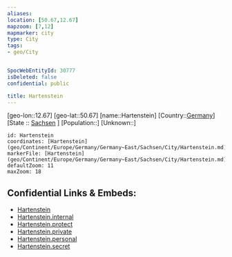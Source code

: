 ```yaml
---
aliases: 
location: [50.67,12.67]
mapzoom: [7,12] 
mapmarker: city 
type: City
tags:
- geo/City


SpocWebEntityId: 30777
isDeleted: false
confidential: public

title: Hartenstein
---
```

[geo-lon::12.67]
[geo-lat::50.67]
[name::Hartenstein]
[Country::[Germany](geo/Continent/Europe/Germany.md)]
[State :: [Sachsen](geo/Continent/Europe/Germany/Germany~East/Sachsen.md) ]
[Population::]
[Unknown::]


```leaflet
id: Hartenstein
coordinates: [Hartenstein](geo/Continent/Europe/Germany/Germany~East/Sachsen/City/Hartenstein.md)
markerFile: [Hartenstein](geo/Continent/Europe/Germany/Germany~East/Sachsen/City/Hartenstein.md)
defaultZoom: 11 
maxZoom: 18
```


## Confidential Links & Embeds: 
- [Hartenstein](../../../../../../../../_public/geo/Continent/Europe/Germany/Germany~East/Sachsen/City/Hartenstein.md) 
- [Hartenstein.internal](../../../../../../../../_internal/geo/Continent/Europe/Germany/Germany~East/Sachsen/City/Hartenstein.internal.md) 
- [Hartenstein.protect](../../../../../../../../_protect/geo/Continent/Europe/Germany/Germany~East/Sachsen/City/Hartenstein.protect.md) 
- [Hartenstein.private](../../../../../../../../_private/geo/Continent/Europe/Germany/Germany~East/Sachsen/City/Hartenstein.private.md) 
- [Hartenstein.personal](../../../../../../../../_personal/geo/Continent/Europe/Germany/Germany~East/Sachsen/City/Hartenstein.personal.md) 
- [Hartenstein.secret](../../../../../../../../_secret/geo/Continent/Europe/Germany/Germany~East/Sachsen/City/Hartenstein.secret.md) 
